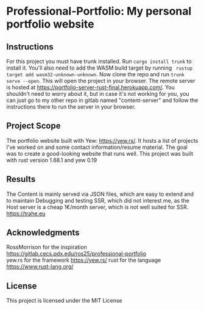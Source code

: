 # Professional-Portfolio: My personal portfolio website
## Instructions
For this project you must have trunk installed. Run
``` cargo install trunk ``` to install it. You'll also need to add the WASM build target by running ``` rustup target add wasm32-unknown-unknown```. Now clone the repo and run ```trunk serve --open```. This will open the project in your browser. The remote server is hosted at https://portfolio-server-rust-final.herokuapp.com/. You shouldn't need to worry about it, but in case it's not working for you, you can just go to my other repo in gitlab named "content-server" and follow the instructions there to run the server in your browser.

## Project Scope
The portfolio website built with Yew: https://yew.rs/. It hosts a list of projects I've worked on and some contact information/resume material. The goal was to create a good-looking website that runs well. This project was built with rust version 1.68.1 and yew 0.19

## Results
The Content is mainly served via JSON files, which are easy to extend and to maintain
Debugging and testing SSR, which did not interest me, as the Host server is a cheap 1€/month server,
which is not well suited for SSR.
https://trahe.eu


## Acknowledgments
RossMorrison for the inspiration https://gitlab.cecs.pdx.edu/ros25/professional-portfolio   
yew.rs for the framework https://yew.rs/
rust for the language https://www.rust-lang.org/  

## License
This project is licensed under the MIT License

